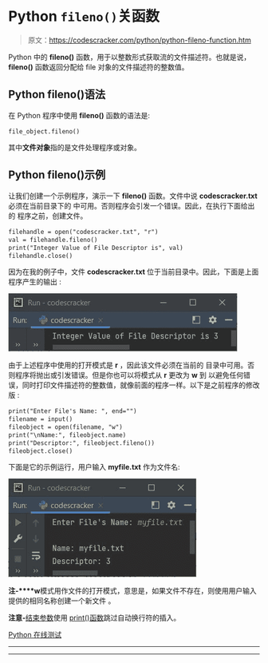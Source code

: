 # Python `fileno()`关函数

> 原文：<https://codescracker.com/python/python-fileno-function.htm>

Python 中的 **fileno()** 函数，用于以整数形式获取流的文件描述符。也就是说， **fileno()** 函数返回分配给 file 对象的文件描述符的整数值。

## Python fileno()语法

在 Python 程序中使用 **fileno()** 函数的语法是:

```
file_object.fileno()
```

其中**文件对象**指的是文件处理程序或对象。

## Python fileno()示例

让我们创建一个示例程序，演示一下 **fileno()** 函数。文件中说 **codescracker.txt** 必须在当前目录下的 中可用。否则程序会引发一个错误。因此，在执行下面给出的 程序之前，创建文件。

```
filehandle = open("codescracker.txt", "r")
val = filehandle.fileno()
print("Integer Value of File Descriptor is", val)
filehandle.close()
```

因为在我的例子中，文件 **codescracker.txt** 位于当前目录中。因此，下面是上面程序产生的输出 :

![python fileno function](img/8d4504b48d9b43af44daf0d2827a57a2.png)

由于上述程序中使用的打开模式是 **r** ，因此该文件必须在当前的 目录中可用。否则程序将抛出或引发错误。但是你也可以将模式从 **r** 更改为 **w** 到 以避免任何错误，同时打印文件描述符的整数值，就像前面的程序一样。以下是之前程序的修改版 :

```
print("Enter File's Name: ", end="")
filename = input()
fileobject = open(filename, "w")
print("\nName:", fileobject.name)
print("Descriptor:", fileobject.fileno())
fileobject.close()
```

下面是它的示例运行，用户输入 **myfile.txt** 作为文件名:

![fileno function in python](img/d5284dffbb53c51d1f40378cf1ce428d.png)

**注-****w**模式用作文件的打开模式，意思是，如果文件不存在，则使用用户输入提供的相同名称创建一个新文件 。

**注意-**[结束参数](/python/python-end.htm)使用 [print()函数](/python/python-print-statement.htm)跳过自动换行符的插入。

[Python 在线测试](/exam/showtest.php?subid=10)

* * *

* * *